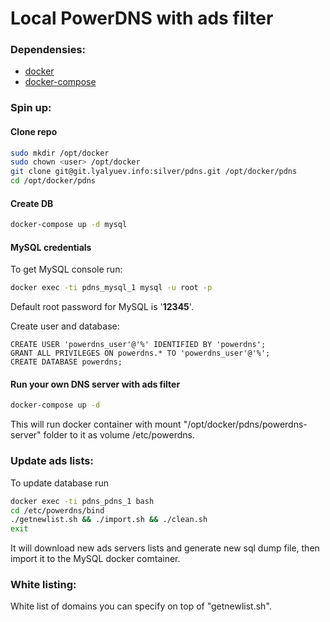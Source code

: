 Local PowerDNS with ads filter
==============================

### Dependensies:

* [docker](https://www.docker.com/)
* [docker-compose](https://docs.docker.com/compose/)

### Spin up:

#### Clone repo

```bash
sudo mkdir /opt/docker
sudo chown <user> /opt/docker
git clone git@git.lyalyuev.info:silver/pdns.git /opt/docker/pdns
cd /opt/docker/pdns
```

#### Create DB

```bash
docker-compose up -d mysql
```

#### MySQL credentials

To get MySQL console run:

```bash
docker exec -ti pdns_mysql_1 mysql -u root -p
```

Default root password for MySQL is '**12345**'.

Create user and database:

```mysql
CREATE USER 'powerdns_user'@'%' IDENTIFIED BY 'powerdns';
GRANT ALL PRIVILEGES ON powerdns.* TO 'powerdns_user'@'%';
CREATE DATABASE powerdns;
```

#### Run your own DNS server with ads filter

```bash
docker-compose up -d
```

This will run docker container with mount "/opt/docker/pdns/powerdns-server" folder to it as volume /etc/powerdns.

### Update ads lists:

To update database run 

```bash
docker exec -ti pdns_pdns_1 bash
cd /etc/powerdns/bind
./getnewlist.sh && ./import.sh && ./clean.sh
exit
```

It will download new ads servers lists and generate new sql dump file, then import it to the MySQL docker comtainer.

### White listing:

White list of domains you can specify on top of "getnewlist.sh".
